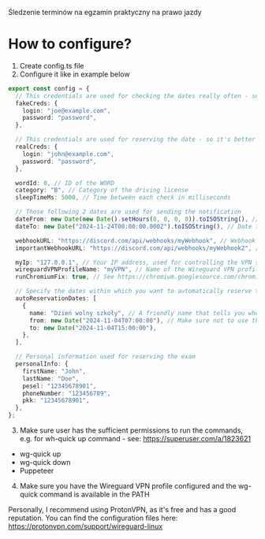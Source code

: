 Śledzenie terminów na egzamin praktyczny na prawo jazdy

# How to configure?

1. Create config.ts file
2. Configure it like in example below

```typescript
export const config = {
  // This credentials are used for checking the dates really often - so it's better to use a separate account for that
  fakeCreds: {
    login: "joe@example.com",
    password: "password",
  },

  // This credentials are used for reserving the date - so it's better to use your own account
  realCreds: {
    login: "john@example.com",
    password: "password",
  },

  wordId: 0, // ID of the WORD
  category: "B", // Category of the driving license
  sleepTimeMs: 5000, // Time between each check in milliseconds

  // Those following 2 dates are used for sending the notification
  dateFrom: new Date(new Date().setHours(0, 0, 0, 0)).toISOString(), // Date from which the dates will be checked - here it's midnight of the current day
  dateTo: new Date("2024-11-24T00:00:00.000Z").toISOString(), // Date to which the dates will be checked

  webhookURL: "https://discord.com/api/webhooks/myWebhook", // Webhook URL to which the message will be sent
  importantWebhookURL: "https://discord.com/api/webhooks/myWebhook2", // Webhook URL to which the message about the reservation of the exam will be additionally sent (besides the base webhook)

  myIp: "127.0.0.1", // Your IP address, used for controlling the VPN state
  wireguardVPNProfileName: "myVPN", // Name of the Wireguard VPN profile
  runChromiumFix: true, // See https://chromium.googlesource.com/chromium/src/+/main/docs/security/apparmor-userns-restrictions.md. Recommended way is to add a AppArmor profile, see the link for more details,

  // Specify the dates within which you want to automatically reserve the exams. The script will automatically reserve the first available date within the specified ranges, if available
  autoReservationDates: [
    {
      name: "Dzień wolny szkoły", // A friendly name that tells you when it is
      from: new Date("2024-11-04T07:00:00"), // Make sure not to use the ISO format (so please use "2024-11-04T07:00:00" instead of "2024-11-04T07:00:00.000Z")
      to: new Date("2024-11-04T15:00:00"),
    },
  ],

  // Personal information used for reserving the exam
  personalInfo: {
    firstName: "John",
    lastName: "Doe",
    pesel: "12345678901",
    phoneNumber: "123456789",
    pkk: "12345678901",
  },
};
```

3. Make sure user has the sufficient permissions to run the commands, e.g. for wh-quick up command - see: https://superuser.com/a/1823621

- wg-quick up
- wg-quick down
- Puppeteer

4. Make sure you have the Wireguard VPN profile configured and the wg-quick command is available in the PATH

Personally, I recommend using ProtonVPN, as it's free and has a good reputation. You can find the configuration files here: https://protonvpn.com/support/wireguard-linux
